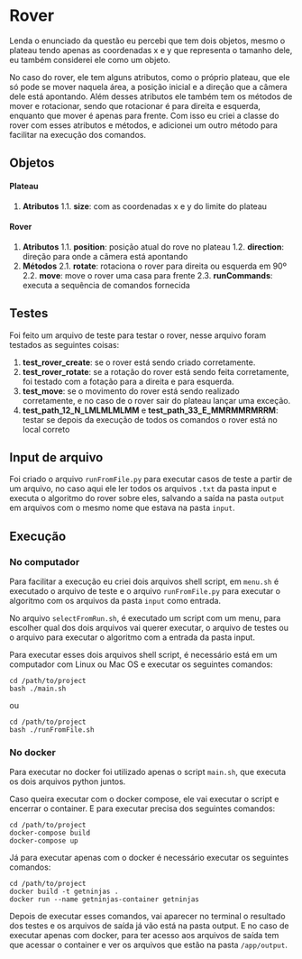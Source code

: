 # Rover

Lenda o enunciado da questão eu percebi que tem dois objetos, mesmo o plateau tendo apenas as coordenadas x e y que representa o tamanho dele, eu também considerei ele como um objeto.

No caso do rover, ele tem alguns atributos, como o próprio plateau, que ele só pode se mover naquela área, a posição inicial e a direção que a câmera dele está apontando. Além desses atributos ele também tem os métodos de mover e rotacionar, sendo que rotacionar é para direita e esquerda, enquanto que mover é apenas para frente. Com isso eu criei a classe do rover com esses atributos e métodos, e adicionei um outro método para facilitar na execução dos comandos.

## Objetos

#### Plateau

1. **Atributos**
   1.1. **size**: com as coordenadas x e y do limite do plateau

#### Rover

1. **Atributos**
   1.1. **position**: posição atual do rove no plateau
   1.2. **direction**: direção para onde a câmera está apontando
2. **Métodos**
   2.1. **rotate**: rotaciona o rover para direita ou esquerda em 90º
   2.2. **move**: move o rover uma casa para frente
   2.3. **runCommands**: executa a sequência de comandos fornecida

## Testes

Foi feito um arquivo de teste para testar o rover, nesse arquivo foram testados as seguintes coisas:

1. **test_rover_create**: se o rover está sendo criado corretamente.
2. **test_rover_rotate**: se a rotação do rover está sendo feita corretamente, foi testado com a fotação para a direita e para esquerda.
3. **test_move**: se o movimento do rover está sendo realizado corretamente, e no caso de o rover sair do plateau lançar uma exceção.
4. **test_path_12_N_LMLMLMLMM** e **test_path_33_E_MMRMMRMRRM**: testar se depois da execução de todos os comandos o rover está no local correto

## Input de arquivo

Foi criado o arquivo `runFromFile.py` para executar casos de teste a partir de um arquivo, no caso aqui ele ler todos os arquivos `.txt` da pasta input e executa o algoritmo do rover sobre eles, salvando a saída na pasta `output` em arquivos com o mesmo nome que estava na pasta `input`.

## Execução

### No computador

Para facilitar a execução eu criei dois arquivos shell script, em `menu.sh` é executado o arquivo de teste e o arquivo `runFromFile.py` para executar o algoritmo com os arquivos da pasta `input` como entrada.

No arquivo `selectFromRun.sh`, é executado um script com um menu, para escolher qual dos dois arquivos vai querer executar, o arquivo de testes ou o arquivo para executar o algoritmo com a entrada da pasta input.

Para executar esses dois arquivos shell script, é necessário está em um computador com Linux ou Mac OS e executar os seguintes comandos:

```shell
cd /path/to/project
bash ./main.sh
```

ou

```shell
cd /path/to/project
bash ./runFromFile.sh
```

### No docker

Para executar no docker foi utilizado apenas o script `main.sh`, que executa os dois arquivos python juntos.

Caso queira executar com o docker compose, ele vai executar o script e encerrar o container. E para executar precisa dos seguintes comandos:

```shell
cd /path/to/project
docker-compose build
docker-compose up
```

Já para executar apenas com o docker é necessário executar os seguintes comandos:

```shell
cd /path/to/project
docker build -t getninjas .
docker run --name getninjas-container getninjas
```

Depois de executar esses comandos, vai aparecer no terminal o resultado dos testes e os arquivos de saída já vão está na pasta output. E no caso de executar apenas com docker, para ter acesso aos arquivos de saída tem que acessar o container e ver os arquivos que estão na pasta `/app/output`.
